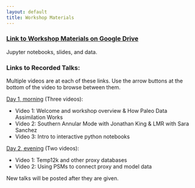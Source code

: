 ```yaml
---
layout: default
title: Workshop Materials
---
```


### [Link to Workshop Materials on Google Drive](https://drive.google.com/drive/folders/1f2SdgAKDTCh_eEh9GuhxnslZ7AVYu0CX?usp=sharing)

Jupyter notebooks, slides, and data.


### Links to Recorded Talks:

Multiple videos are at each of these links. Use the arrow buttons at the bottom of the video to browse between them.

[Day 1, morning](https://nau.zoom.us/rec/share/pCHhT-q81WCYrjq8PKz3zwcvw7wTdruyl72xYRv1EI8aYdLgt6FDPWQHuDMhaDlR.FDPfSCg1KWvkcDkD) (Three videos):
- Video 1: Welcome and workshop overview & How Paleo Data Assimilation Works
- Video 2: Southern Annular Mode with Jonathan King & LMR with Sara Sanchez
- Video 3: Intro to interactive python notebooks

[Day 2, evening](https://nau.zoom.us/rec/share/dwcYGlKd1RsUxNavS_r3aESNl_Kh5Gfj1T5CfCDswLmaU0IXSQVKMBbhOx-9jrbP.WfCRm3SQ-6C-YxZc) (Two videos):
- Video 1: Temp12k and other proxy databases
- Video 2: Using PSMs to connect proxy and model data

New talks will be posted after they are given.
